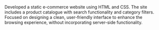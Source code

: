 Developed a static e-commerce website using HTML and CSS. The site includes a product catalogue with search functionality and category filters. Focused on designing a clean, user-friendly interface to enhance the browsing experience, without incorporating server-side functionality.
